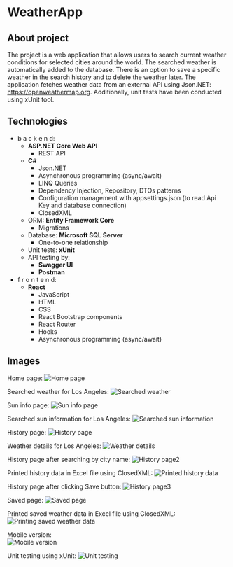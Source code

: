 # WeatherApp
## About project
The project is a web application that allows users to search current weather conditions for selected cities around the world. The searched weather is automatically added to the database. There is an option to save a specific weather in the search history and to delete the weather later. The application fetches weather data from an external API using Json.NET: https://openweathermap.org. Additionally, unit tests have been conducted using xUnit tool.

## Technologies
- b a c k e n d:
  - **ASP.NET Core Web API**
    - REST API
  - **C#**
    - Json.NET
    - Asynchronous programming (async/await)
    - LINQ Queries
    - Dependency Injection, Repository, DTOs patterns
    - Configuration management with appsettings.json (to read Api Key and database connection)
    - ClosedXML
  - ORM: **Entity Framework Core**
    - Migrations
  - Database: **Microsoft SQL Server**
    - One-to-one relationship
  - Unit tests: **xUnit**
  - API testing by:
    - **Swagger UI**
    - **Postman**
- f r o n t e n d:
  - **React**
    - JavaScript
    - HTML
    - CSS
    - React Bootstrap components
    - React Router
    - Hooks
    - Asynchronous programming (async/await)

## Images
Home page:
![Home page](https://github.com/karoldziadkowiec/WeatherApp/blob/master/github-images/1.png)

Searched weather for Los Angeles:
![Searched weather](https://github.com/karoldziadkowiec/WeatherApp/blob/master/github-images/2.png)

Sun info page:
![Sun info page](https://github.com/karoldziadkowiec/WeatherApp/blob/master/github-images/3.png)

Searched sun information for Los Angeles:
![Searched sun information](https://github.com/karoldziadkowiec/WeatherApp/blob/master/github-images/4.png)

History page:
![History page](https://github.com/karoldziadkowiec/WeatherApp/blob/master/github-images/5.png)

Weather details for Los Angeles:
![Weather details](https://github.com/karoldziadkowiec/WeatherApp/blob/master/github-images/6.png)

History page after searching by city name:
![History page2](https://github.com/karoldziadkowiec/WeatherApp/blob/master/github-images/7.png)

Printed history data in Excel file using ClosedXML:
![Printed history data](https://github.com/karoldziadkowiec/WeatherApp/blob/master/github-images/8.png)

History page after clicking Save button:
![History page3](https://github.com/karoldziadkowiec/WeatherApp/blob/master/github-images/9.png)

Saved page:
![Saved page](https://github.com/karoldziadkowiec/WeatherApp/blob/master/github-images/10.png)

Printed saved weather data in Excel file using ClosedXML:
![Printing saved weather data](https://github.com/karoldziadkowiec/WeatherApp/blob/master/github-images/11.png)

Mobile version: <br/>
![Mobile version](https://github.com/karoldziadkowiec/WeatherApp/blob/master/github-images/11.2.png)

Unit testing using xUnit:
![Unit testing](https://github.com/karoldziadkowiec/WeatherApp/blob/master/github-images/12.png)

